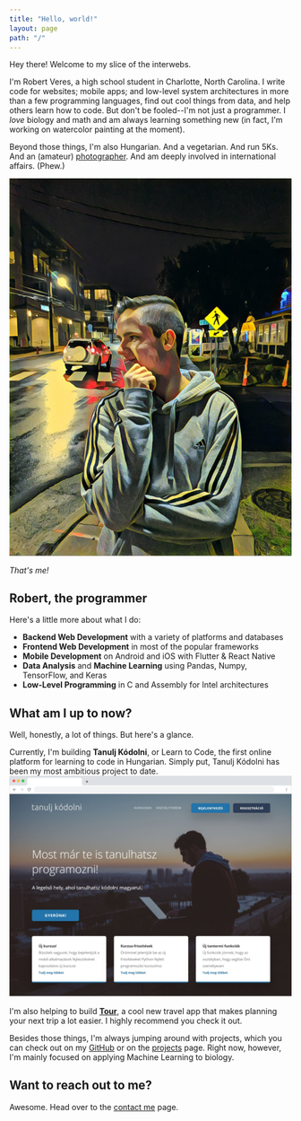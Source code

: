 ```yaml
---
title: "Hello, world!"
layout: page
path: "/"
---
```

Hey there! Welcome to my slice of the interwebs.

I'm Robert Veres, a high school student in Charlotte, North Carolina. I write code for websites; mobile apps; and low-level system architectures in more than a few programming languages, find out cool things from data, and help others learn how to code. But don't be fooled--I'm not just a programmer. I *love* biology and math and am always learning something new (in fact, I'm working on watercolor painting at the moment).

Beyond those things, I'm also Hungarian. And a vegetarian. And run 5Ks. And an (amateur) [photographer](https://www.flickr.com/photos/152383209@N08/). And am deeply involved in international affairs. (Phew.)


![That's me](./profile1.jpg)

*That's me!*

## Robert, the programmer
Here's a little more about what I do:
* **Backend Web Development** with a variety of platforms and databases
* **Frontend Web Development** in most of the popular frameworks
* **Mobile Development** on Android and iOS with Flutter & React Native
* **Data Analysis** and **Machine Learning** using Pandas, Numpy, TensorFlow, and Keras
* **Low-Level Programming** in C and Assembly for Intel architectures

## What am I up to now?
Well, honestly, a lot of things. But here's a glance.

Currently, I'm building **Tanulj Kódolni**, or Learn to Code, the first online platform for learning to code in Hungarian. Simply put, Tanulj Kódolni has been my most ambitious project to date.
![Tanulj Kódolni](./tkpreview.png)

I'm also helping to build **[Tour](https://tourapp.co/)**, a cool new travel app that makes planning your next trip a lot easier. I highly recommend you check it out.

Besides those things, I'm always jumping around with projects, which you can check out on my [GitHub](https://github.com/thedeveloper733) or on the [projects](/projects) page. Right now, however, I'm mainly focused on applying Machine Learning to biology.

## Want to reach out to me?
Awesome. Head over to the [contact me](/contact) page.